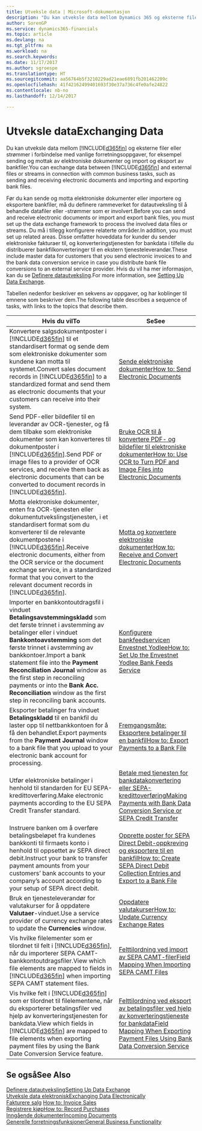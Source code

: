```yaml
---
title: Utveksle data | Microsoft-dokumentasjon
description: "Du kan utveksle data mellom Dynamics 365 og eksterne filer eller strømmer i forbindelse med vanlige forretningsoppgaver, for eksempel sending og mottak av elektroniske dokumenter og import og eksport av bankfiler."
author: SorenGP
ms.service: dynamics365-financials
ms.topic: article
ms.devlang: na
ms.tgt_pltfrm: na
ms.workload: na
ms.search.keywords: 
ms.date: 11/17/2017
ms.author: sgroespe
ms.translationtype: HT
ms.sourcegitcommit: aa56764b5f3210229ad21eae6891fb201462209c
ms.openlocfilehash: 41f42162499401693f30e37a736c4fe0afe24822
ms.contentlocale: nb-no
ms.lasthandoff: 12/14/2017

---
```

# <a name="exchanging-data"></a><span data-ttu-id="28132-103">Utveksle data</span><span class="sxs-lookup"><span data-stu-id="28132-103">Exchanging Data</span></span>
<span data-ttu-id="28132-104">Du kan utveksle data mellom [!INCLUDE[d365fin](includes/d365fin_md.md)] og eksterne filer eller strømmer i forbindelse med vanlige forretningsoppgaver, for eksempel sending og mottak av elektroniske dokumenter og import og eksport av bankfiler.</span><span class="sxs-lookup"><span data-stu-id="28132-104">You can exchange data between [!INCLUDE[d365fin](includes/d365fin_md.md)] and external files or streams in connection with common business tasks, such as sending and receiving electronic documents and importing and exporting bank files.</span></span>  

<span data-ttu-id="28132-105">Før du kan sende og motta elektroniske dokumenter eller importere og eksportere bankfiler, må du definere rammeverket for datautveksling til å behandle datafiler eller -strømmer som er involvert.</span><span class="sxs-lookup"><span data-stu-id="28132-105">Before you can send and receive electronic documents or import and export bank files, you must set up the data exchange framework to process the involved data files or streams.</span></span> <span data-ttu-id="28132-106">Du må i tillegg konfigurere relaterte områder.</span><span class="sxs-lookup"><span data-stu-id="28132-106">In addition, you must set up related areas.</span></span> <span data-ttu-id="28132-107">Disse omfatter hoveddata for kunder du sender elektroniske fakturaer til, og konverteringstjenesten for bankdata i tilfelle du distribuerer bankfilkonverteringer til en ekstern tjenesteleverandør.</span><span class="sxs-lookup"><span data-stu-id="28132-107">These include master data for customers that you send electronic invoices to and the bank data conversion service in case you distribute bank file conversions to an external service provider.</span></span> <span data-ttu-id="28132-108">Hvis du vil ha mer informasjon, kan du se [Definere datautveksling](across-set-up-data-exchange.md).</span><span class="sxs-lookup"><span data-stu-id="28132-108">For more information, see [Setting Up Data Exchange](across-set-up-data-exchange.md).</span></span>  

 <span data-ttu-id="28132-109">Tabellen nedenfor beskriver en sekvens av oppgaver, og har koblinger til emnene som beskriver dem.</span><span class="sxs-lookup"><span data-stu-id="28132-109">The following table describes a sequence of tasks, with links to the topics that describe them.</span></span>  

|<span data-ttu-id="28132-110">**Hvis du vil**</span><span class="sxs-lookup"><span data-stu-id="28132-110">**To**</span></span>|<span data-ttu-id="28132-111">**Se**</span><span class="sxs-lookup"><span data-stu-id="28132-111">**See**</span></span>|  
|------------|-------------|  
|<span data-ttu-id="28132-112">Konvertere salgsdokumentposter i [!INCLUDE[d365fin](includes/d365fin_md.md)] til et standardisert format og sende dem som elektroniske dokumenter som kundene kan motta til systemet.</span><span class="sxs-lookup"><span data-stu-id="28132-112">Convert sales document records in [!INCLUDE[d365fin](includes/d365fin_md.md)] to a standardized format and send them as electronic documents that your customers can receive into their system.</span></span>|[<span data-ttu-id="28132-113">Sende elektroniske dokumenter</span><span class="sxs-lookup"><span data-stu-id="28132-113">How to: Send Electronic Documents</span></span>](sales-how-to-send-electronic-documents.md)|  
|<span data-ttu-id="28132-114">Send PDF-eller bildefiler til en leverandør av OCR-tjenester, og få dem tilbake som elektroniske dokumenter som kan konverteres til dokumentposter i [!INCLUDE[d365fin](includes/d365fin_md.md)].</span><span class="sxs-lookup"><span data-stu-id="28132-114">Send PDF or image files to a provider of OCR services, and receive them back as electronic documents that can be converted to document records in [!INCLUDE[d365fin](includes/d365fin_md.md)].</span></span>|[<span data-ttu-id="28132-115">Bruke OCR til å konvertere PDF- og bildefiler til elektroniske dokumenter</span><span class="sxs-lookup"><span data-stu-id="28132-115">How to: Use OCR to Turn PDF and Image Files into Electronic Documents</span></span>](across-how-use-ocr-pdf-images-files.md)|  
|<span data-ttu-id="28132-116">Motta elektroniske dokumenter, enten fra OCR-tjenesten eller dokumentutvekslingstjenesten, i et standardisert format som du konverterer til de relevante dokumentpostene i [!INCLUDE[d365fin](includes/d365fin_md.md)].</span><span class="sxs-lookup"><span data-stu-id="28132-116">Receive electronic documents, either from the OCR service or the document exchange service, in a standardized format that you convert to the relevant document records in [!INCLUDE[d365fin](includes/d365fin_md.md)].</span></span>|[<span data-ttu-id="28132-117">Motta og konvertere elektroniske dokumenter</span><span class="sxs-lookup"><span data-stu-id="28132-117">How to: Receive and Convert Electronic Documents</span></span>](purchasing-how-to-receive-and-convert-electronic-documents.md)|  
|<span data-ttu-id="28132-118">Importer en bankkontoutdragsfil i vinduet **Betalingsavstemmingskladd** som det første trinnet i avstemming av betalinger eller i vinduet **Bankkontoavstemming** som det første trinnet i avstemming av bankkontoer.</span><span class="sxs-lookup"><span data-stu-id="28132-118">Import a bank statement file into the **Payment Reconciliation Journal** window as the first step in reconciling payments or into the **Bank Acc. Reconciliation** window as the first step in reconciling bank accounts.</span></span>|[<span data-ttu-id="28132-119">Konfigurere bankfeedservicen Envestnet Yodlee</span><span class="sxs-lookup"><span data-stu-id="28132-119">How to: Set Up the Envestnet Yodlee Bank Feeds Service</span></span>](bank-how-setup-bank-statement-service.md)|  
|<span data-ttu-id="28132-120">Eksporter betalinger fra vinduet **Betalingskladd** til en bankfil du laster opp til nettbankkontoen for å få den behandlet.</span><span class="sxs-lookup"><span data-stu-id="28132-120">Export payments from the **Payment Journal** window to a bank file that you upload to your electronic bank account for processing.</span></span>|[<span data-ttu-id="28132-121">Fremgangsmåte: Eksportere betalinger til en bankfil</span><span class="sxs-lookup"><span data-stu-id="28132-121">How to: Export Payments to a Bank File</span></span>](payables-how-export-payments-bank-file.md)|
|<span data-ttu-id="28132-122">Utfør elektroniske betalinger i henhold til standarden for EU SEPA-kredittoverføring.</span><span class="sxs-lookup"><span data-stu-id="28132-122">Make electronic payments according to the EU SEPA Credit Transfer standard.</span></span>|[<span data-ttu-id="28132-123">Betale med tjenesten for bankdatakonvertering eller SEPA-kredittoverføring</span><span class="sxs-lookup"><span data-stu-id="28132-123">Making Payments with Bank Data Conversion Service or SEPA Credit Transfer</span></span>](finance-make-payments-with-bank-data-conversion-service-or-sepa-credit-transfer.md)|  
|<span data-ttu-id="28132-124">Instruere banken om å overføre betalingsbeløpet fra kundenes bankkonti til firmaets konto i henhold til oppsettet av SEPA direct debit.</span><span class="sxs-lookup"><span data-stu-id="28132-124">Instruct your bank to transfer payment amounts from your customers’ bank accounts to your company’s account according to your setup of SEPA direct debit.</span></span>|[<span data-ttu-id="28132-125">Opprette poster for SEPA Direct Debit-oppkreving og eksportere til en bankfil</span><span class="sxs-lookup"><span data-stu-id="28132-125">How to: Create SEPA Direct Debit Collection Entries and Export to a Bank File</span></span>](finance-how-create-sepa-direct-debit-collection-entries-export-bank-file.md)|  
|<span data-ttu-id="28132-126">Bruk en tjenesteleverandør for valutakurser for å oppdatere **Valutaer**-vinduet.</span><span class="sxs-lookup"><span data-stu-id="28132-126">Use a service provider of currency exchange rates to update the **Currencies** window.</span></span>|[<span data-ttu-id="28132-127">Oppdatere valutakurser</span><span class="sxs-lookup"><span data-stu-id="28132-127">How to: Update Currency Exchange Rates</span></span>](finance-how-update-currencies.md)|  
|<span data-ttu-id="28132-128">Vis hvilke filelementer som er tilordnet til felt i [!INCLUDE[d365fin](includes/d365fin_md.md)], når du importerer SEPA CAMT-bankkontoutdragsfiler.</span><span class="sxs-lookup"><span data-stu-id="28132-128">View which file elements are mapped to fields in [!INCLUDE[d365fin](includes/d365fin_md.md)] when importing SEPA CAMT statement files.</span></span>|[<span data-ttu-id="28132-129">Felttilordning ved import av SEPA CAMT-filer</span><span class="sxs-lookup"><span data-stu-id="28132-129">Field Mapping When Importing SEPA CAMT Files</span></span>](across-field-mapping-when-importing-sepa-camt-files.md)|  
|<span data-ttu-id="28132-130">Vis hvilke felt i [!INCLUDE[d365fin](includes/d365fin_md.md)] som er tilordnet til filelementene, når du eksporterer betalingsfiler ved hjelp av konverteringstjenesten for bankdata.</span><span class="sxs-lookup"><span data-stu-id="28132-130">View which fields in [!INCLUDE[d365fin](includes/d365fin_md.md)] are mapped to file elements when exporting payment files by using the Bank Date Conversion Service feature.</span></span>|[<span data-ttu-id="28132-131">Felttilordning ved eksport av betalingsfiler ved hjelp av konverteringstjeneste for bankdata</span><span class="sxs-lookup"><span data-stu-id="28132-131">Field Mapping When Exporting Payment Files Using Bank Data Conversion Service</span></span>](across-field-mapping-when-exporting-payment-files-using-bank-data-conversion-service.md)|  

## <a name="see-also"></a><span data-ttu-id="28132-132">Se også</span><span class="sxs-lookup"><span data-stu-id="28132-132">See Also</span></span>  
[<span data-ttu-id="28132-133">Definere datautveksling</span><span class="sxs-lookup"><span data-stu-id="28132-133">Setting Up Data Exchange</span></span>](across-set-up-data-exchange.md)  
[<span data-ttu-id="28132-134">Utveksle data elektronisk</span><span class="sxs-lookup"><span data-stu-id="28132-134">Exchanging Data Electronically</span></span>](across-data-exchange.md)  
<span data-ttu-id="28132-135">[Fakturere salg](sales-how-invoice-sales.md) </span><span class="sxs-lookup"><span data-stu-id="28132-135">[How to: Invoice Sales](sales-how-invoice-sales.md) </span></span>  
[<span data-ttu-id="28132-136">Registrere kjøp</span><span class="sxs-lookup"><span data-stu-id="28132-136">How to: Record Purchases</span></span>](purchasing-how-record-purchases.md)  
[<span data-ttu-id="28132-137">Inngående dokumenter</span><span class="sxs-lookup"><span data-stu-id="28132-137">Incoming Documents</span></span>](across-income-documents.md)  
[<span data-ttu-id="28132-138">Generelle forretningsfunksjoner</span><span class="sxs-lookup"><span data-stu-id="28132-138">General Business Functionality</span></span>](ui-across-business-areas.md)  

